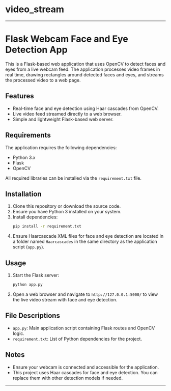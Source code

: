 # video_stream

---

# Flask Webcam Face and Eye Detection App

This is a Flask-based web application that uses OpenCV to detect faces and eyes from a live webcam feed. The application processes video frames in real time, drawing rectangles around detected faces and eyes, and streams the processed video to a web page.

## Features
- Real-time face and eye detection using Haar cascades from OpenCV.
- Live video feed streamed directly to a web browser.
- Simple and lightweight Flask-based web server.

## Requirements
The application requires the following dependencies:
- Python 3.x
- Flask
- OpenCV

All required libraries can be installed via the `requirement.txt` file.

## Installation
1. Clone this repository or download the source code.
2. Ensure you have Python 3 installed on your system.
3. Install dependencies:
   ```bash
   pip install -r requirement.txt
   ```
4. Ensure Haarcascade XML files for face and eye detection are located in a folder named `Haarcascades` in the same directory as the application script (`app.py`).

## Usage
1. Start the Flask server:
   ```bash
   python app.py
   ```
2. Open a web browser and navigate to `http://127.0.0.1:5000/` to view the live video stream with face and eye detection.

## File Descriptions
- `app.py`: Main application script containing Flask routes and OpenCV logic.
- `requirement.txt`: List of Python dependencies for the project.

## Notes
- Ensure your webcam is connected and accessible for the application.
- This project uses Haar cascades for face and eye detection. You can replace them with other detection models if needed.

---
